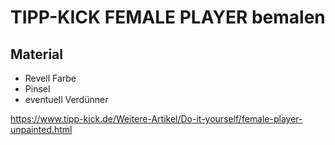 # TIPP-KICK FEMALE PLAYER bemalen

## Material

+ Revell Farbe
+ Pinsel
+ eventuell Verdünner

<https://www.tipp-kick.de/Weitere-Artikel/Do-it-yourself/female-player-unpainted.html>
